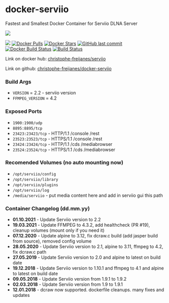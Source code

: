 # docker-serviio
Fastest and Smallest Docker Container for Serviio DLNA Server

[![](http://serviio.org/images/serviio.png)](http://serviio.org/) 

[![](https://images.microbadger.com/badges/image/cfreijanes/serviio.svg)](https://microbadger.com/images/cfreijanes/serviio) [![Docker Pulls](https://img.shields.io/docker/pulls/cfreijanes/serviio.svg)](https://hub.docker.com/r/cfreijanes/serviio/) [![Docker Stars](https://img.shields.io/docker/stars/cfreijanes/serviio.svg)](https://hub.docker.com/r/cfreijanes/serviio/) [![GitHub last commit](https://img.shields.io/github/last-commit/christophe-freijanes/docker-serviio.svg)](https://github.com/christophe-freijanes/docker-serviio) [![Docker Build Status](https://img.shields.io/docker/build/cfreijanes/serviio.svg)](https://hub.docker.com/r/cfreijanes/serviio/) [![Build Status](http://ec2-44-200-134-0.compute-1.amazonaws.com:8080/job/build-docker-serviio/badge/icon)](http://ec2-44-200-134-0.compute-1.amazonaws.com:8080/job/build-docker-serviio/)
  
Link on docker hub: [christophe-freijanes/serviio](https://hub.docker.com/r/cfreijanes/serviio/)

Link on github: [christophe-freijanes/docker-serviio](https://github.com/christophe-freijanes/docker-serviio)

### Build Args
 - `VERSION` = 2.2 - serviio version
 - `FFMPEG_VERSION` = 4.2

### Exposed Ports
 - `1900:1900/udp`
 - `8895:8895/tcp`
 - `23423:23423/tcp` - HTTP/1.1 /console /rest
 - `23523:23523/tcp` - HTTPS/1.1 /console /rest
 - `23424:23424/tcp` - HTTP/1.1 /cds /mediabrowser
 - `23524:23524/tcp` - HTTPS/1.1 /cds /mediabrowser

### Recomended Volumes (no auto mounting now)
 - `/opt/serviio/config`
 - `/opt/serviio/library`
 - `/opt/serviio/plugins`
 - `/opt/serviio/log`
 - `/media/serviio` - put media content here and add in serviio gui this path


### Container Changelog (dd.mm.yy)
 - **01.10.2021** - Update Serviio version to 2.2
 - **19.03.2021** - Update FFMPEG to 4.3.2, add healthcheck (PR #19), cleanup volumes (mount only if you need it)
 - **07.12.2020** - Update alpine to 3.12, fix dcraw.c build (add jasper build from source), removed config volume
 - **28.05.2020** - Update Serviio version to 2.1, alpine to 3.11, ffmpeg to 4.2, fix dcraw.c path
 - **27.05.2019** - Update Serviio version to 2.0 and alpine to latest on build date
 - **19.12.2018** - Update Serviio version to 1.10.1 and ffmpeg to 4.1 and alpine to latest on build date
 - **09.05.2018** - Update Serviio version from 1.9.1 to 1.9.2
 - **02.03.2018** - Update Serviio version from 1.9 to 1.9.1
 - **12.01.2018** - dcraw now supported. dockerfile cleanups. many fixes and updates
